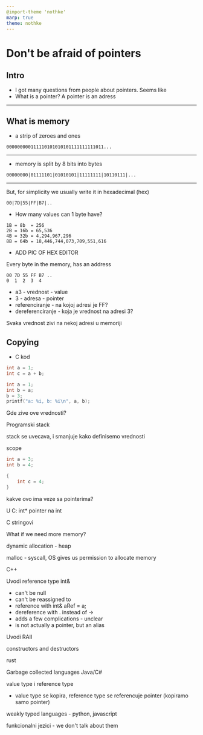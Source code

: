 ```yaml
---
@import-theme 'nothke'
marp: true
theme: nothke
---
```



# Don't be afraid of pointers

## Intro
- I got many questions from people about pointers. Seems like
- What is a pointer? A pointer is an adress

***

## What is memory
- a strip of zeroes and ones
```
000000000111110101010101111111111011...
```
***

- memory is split by 8 bits into bytes

```
00000000|01111101|01010101|11111111|10110111|...
```
***

But, for simplicity we usually write it in hexadecimal (hex)

```
00|7D|55|FF|B7|..
```

- How many values can 1 byte have?

```
1B = 8b  = 256
2B = 16b = 65,536
4B = 32b = 4,294,967,296
8B = 64b = 18,446,744,073,709,551,616
```

- ADD PIC OF HEX EDITOR

Every byte in the memory, has an address

```
00 7D 55 FF B7 ..
0  1  2  3  4
```

- a3 - vrednost - value
- 3 - adresa - pointer
- referenciranje - na kojoj adresi je FF?
- dereferenciranje - koja je vrednost na adresi 3?

Svaka vrednost zivi na nekoj adresi u memoriji

## Copying
- C kod
```c
int a = 1;
int c = a + b;
```

```c
int a = 1;
int b = a;
b = 3;
printf("a: %i, b: %i\n", a, b);
```

Gde zive ove vrednosti?

Programski stack

stack se uvecava, i smanjuje kako definisemo vrednosti


scope
```c
int a = 3;
int b = 4;

{
    int c = 4;
}
```

kakve ovo ima veze sa pointerima?

U C: int* pointer na int

C stringovi

What if we need more memory?

dynamic allocation - heap

malloc - syscall, OS gives us permission to allocate memory

C++

Uvodi reference type int&
- can't be null
- can't be reassigned to
- reference with int& aRef = a;
- dereference with . instead of ->
- adds a few complications - unclear
- is not actually a pointer, but an alias

Uvodi RAII

constructors and destructors

rust

Garbage collected languages Java/C#

value type i reference type
- value type se kopira, reference type se referencuje pointer (kopiramo samo pointer)

weakly typed languages - python, javascript

funkcionalni jezici - we don't talk about them